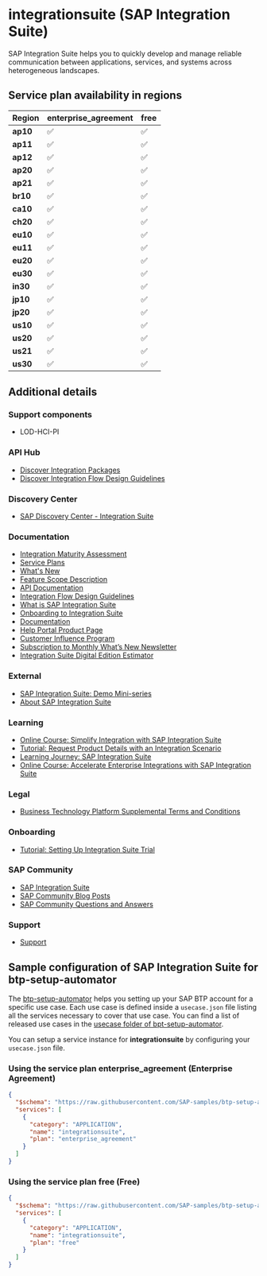 # integrationsuite (SAP Integration Suite)

SAP Integration Suite helps you to quickly develop and manage reliable communication between applications, services, and systems across heterogeneous landscapes.

## Service plan availability in regions

| Region | enterprise_agreement | free |
|--------|----------------------|------|
|  **ap10** | ✅ | ✅ |
|  **ap11** | ✅ | ✅ |
|  **ap12** | ✅ | ✅ |
|  **ap20** | ✅ | ✅ |
|  **ap21** | ✅ | ✅ |
|  **br10** | ✅ | ✅ |
|  **ca10** | ✅ | ✅ |
|  **ch20** | ✅ | ✅ |
|  **eu10** | ✅ | ✅ |
|  **eu11** | ✅ | ✅ |
|  **eu20** | ✅ | ✅ |
|  **eu30** | ✅ | ✅ |
|  **in30** | ✅ | ✅ |
|  **jp10** | ✅ | ✅ |
|  **jp20** | ✅ | ✅ |
|  **us10** | ✅ | ✅ |
|  **us20** | ✅ | ✅ |
|  **us21** | ✅ | ✅ |
|  **us30** | ✅ | ✅ |

## Additional details

### Support components

- LOD-HCI-PI

### API Hub

- [Discover Integration Packages ](https://api.sap.com/discoverintegrations)
- [Discover Integration Flow Design Guidelines](https://api.sap.com/search?searchterm=%22integration%20flow%20design%20guidelines%22&refinedBy=true&tab=All&top=12)

### Discovery Center

- [SAP Discovery Center - Integration Suite](https://discovery-center.cloud.sap/serviceCatalog/integration-suite)

### Documentation

- [Integration Maturity Assessment](https://www.sap.com/dmc/exp/2020-05-68434/en-us/index.html)
- [Service Plans](https://digitalmarketplace-sapcpprd.s3.eu-central-1.amazonaws.com/ya2vu1aFPyjpJzFv_eH78CODnHtURA7JCe_LQKbB-jNhgHfFyC-HlkfPrxBm7EyH.pdf)
- [What's New](https://help.sap.com/doc/43b304f99a8145809c78f292bfc0bc58/Cloud/en-US/98bf747111574187a7c76f8ced51cfeb.html?Component=API%20Management;Cloud%20Integration;Integration%20Advisor)
- [Feature Scope Description](https://help.sap.com/doc/e50e61e7b66c4b60ae5e88c00c01486a/sap.cp.integration.suite/en-US/FSD_IntegrationSuite.pdf)
- [API Documentation](https://help.sap.com/docs/BTP/368c481cd6954bdfa5d0435479fd4eaf/3fd9fc923dee4d5db0696cfdce187154.html)
- [Integration Flow Design Guidelines](https://help.sap.com/docs/BTP/368c481cd6954bdfa5d0435479fd4eaf/6803389050a0487ca16d534583414d2b.html)
- [What is SAP Integration Suite](https://help.sap.com/viewer/51ab953548be4459bfe8539ecaeee98d/sap.cp.integration.suite/en-US)
- [Onboarding to Integration Suite](https://help.sap.com/viewer/51ab953548be4459bfe8539ecaeee98d/sap.cp.integration.suite/en-US/3dcf507f92f54597bc203600bf8f94c5.html)
- [Documentation](https://help.sap.com/viewer/product/SAP_CLOUD_PLATFORM_INTEGRATION_SUITE)
- [Help Portal Product Page](https://help.sap.com/viewer/product/SAP_CLOUD_PLATFORM_INTEGRATION_SUITE/sap.cp.integration.suite/en-US)
- [Customer Influence Program](https://influence.sap.com/sap/ino/#/campaign/2282)
- [Subscription to Monthly What’s New Newsletter](https://www.sap.com/cmp/nl/sap-cloud-platform-integration-suite/index.html?sap-outbound-id=329A475081EA65CA80961D8B7E7A87C18E69B2DD&utm_source=SAPHybris&utm_medium=email&utm_campaign=SEND_TEST&utm_term=NEWS_GL_ALL_192827_1_SAP_Cloud_Platform___Sign%20up%20now%21&utm_content=EN)
- [Integration Suite Digital Edition Estimator](https://www.sap.com/products/business-technology-platform/price-list/estimator-tool.html?blueprintId=11c342e8-861d-4b06-8efd-fe3e22778ed8)

### External

- [SAP Integration Suite: Demo Mini-series](https://www.youtube.com/embed/videoseries?list=PLkzo92owKnVzjnJJZMrL0nyVU7kMPBSTy)
- [About SAP Integration Suite](https://www.youtube.com/embed/xHNFY1m9SjE)

### Learning

- [Online Course: Simplify Integration with SAP Integration Suite](https://open.sap.com/courses/cp9)
- [Tutorial:  Request Product Details with an Integration Scenario](https://developers.sap.com/mission.cp-starter-integration-cpi.html)
- [Learning Journey: SAP Integration Suite](https://help.sap.com/doc/221f8f84afef43d29ad37ef2af0c4adf/HP_2.0/en-US/f4a390d6ee7147aa89ba587102702677.html)
- [Online Course: Accelerate Enterprise Integrations with SAP Integration Suite](https://open.sap.com/courses/cp10)

### Legal

- [Business Technology Platform Supplemental Terms and Conditions](https://www.sap.com/about/trust-center/agreements/cloud/cloud-services.html?tag=language:english&search=Supplement%20Business%20Technology%20Platform&sort=latest_desc)

### Onboarding

- [Tutorial: Setting Up Integration Suite Trial](https://developers.sap.com/tutorials/cp-starter-isuite-onboard-subscribe.html)

### SAP Community

- [SAP Integration Suite](https://community.sap.com/topics/cloud-platform-integration-suite)
- [SAP Community Blog Posts](https://community.sap.com/search/?ct=blog&q=SAP%20Integration%20Suite)
- [SAP Community Questions and Answers](https://community.sap.com/search/?ct=qa&q=SAP%20Integration%20Suite)

### Support

- [Support](https://help.sap.com/viewer/51ab953548be4459bfe8539ecaeee98d/sap.cp.integration.suite/en-US/6abc8746df294fe4ac5877e39683dee6.html)

## Sample configuration of **SAP Integration Suite** for btp-setup-automator

The [btp-setup-automator](https://github.com/SAP-samples/btp-setup-automator) helps you setting up your SAP BTP account for a specific use case. Each use case is defined inside a `usecase.json` file listing all the services necessary to cover that use case. You can find a list of released use cases in the [usecase folder of bpt-setup-automator](https://github.com/SAP-samples/btp-setup-automator/tree/main/usecases).

You can setup a service instance for **integrationsuite** by configuring your `usecase.json` file.

### Using the service plan **enterprise_agreement** (Enterprise Agreement)

```json
{
  "$schema": "https://raw.githubusercontent.com/SAP-samples/btp-setup-automator/main/libs/btpsa-usecase.json",
  "services": [
    {
      "category": "APPLICATION",
      "name": "integrationsuite",
      "plan": "enterprise_agreement"
    }
  ]
}
```

### Using the service plan **free** (Free)

```json
{
  "$schema": "https://raw.githubusercontent.com/SAP-samples/btp-setup-automator/main/libs/btpsa-usecase.json",
  "services": [
    {
      "category": "APPLICATION",
      "name": "integrationsuite",
      "plan": "free"
    }
  ]
}
```
